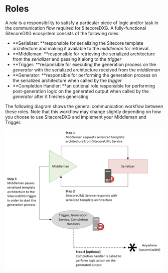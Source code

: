 # Roles

A _role_ is a responsibility to satisfy a particular piece of logic and/or task in the communication flow required for SitecoreDXG. A fully-functional SitecoreDXG ecosystem consists of the following roles:

* **Serializer: **responsible for serializing the Sitecore template architecture and making it available to the _middleman_ for retrieval.
* **Middleman: **responsible for retrieving the serialized architecture from the _serializer_ and passing it along to the _trigger_
* **Trigger: **responsible for executing the generation process on the _generator_ with the serialized architecture received from the _middleman_
* **Generator: **responsible for performing the generation process on the serialized architecture when called by the _trigger_
* **Completion Handler: **an optional role responsible for performing post-generation logic on the generated output when called by the _generator_ after it finishes generating

The following diagram shows the general communication workflow between these roles. Note that this workflow may change slightly depending on how you choose to use SitecoreDXG and implement your Middleman and Trigger.

![](/assets/SitecoreDXG_Architecture__Direct_Communication_Workflow__Roles.png)

